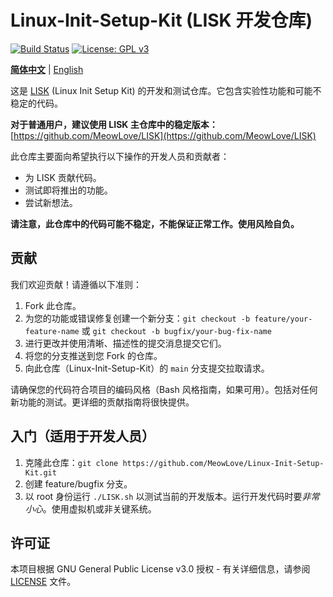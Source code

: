 # Linux-Init-Setup-Kit (LISK 开发仓库)

[![Build Status](https://img.shields.io/badge/build-passing-brightgreen.svg)](https://github.com/MeowLove/Linux-Init-Setup-Kit/actions)  <!-- 如果你设置了 CI，请替换为实际的构建状态徽章 -->
[![License: GPL v3](https://img.shields.io/badge/License-GPLv3-blue.svg)](https://www.gnu.org/licenses/gpl-3.0)

[**简体中文**](README_zh-CN.md) | [English](./README.md)

这是 [LISK](https://github.com/MeowLove/LISK) (Linux Init Setup Kit) 的开发和测试仓库。它包含实验性功能和可能不稳定的代码。

**对于普通用户，建议使用 LISK 主仓库中的稳定版本：** [https://github.com/MeowLove/LISK](https://github.com/MeowLove/LISK)

此仓库主要面向希望执行以下操作的开发人员和贡献者：

*   为 LISK 贡献代码。
*   测试即将推出的功能。
*   尝试新想法。

**请注意，此仓库中的代码可能不稳定，不能保证正常工作。使用风险自负。**

## 贡献

我们欢迎贡献！请遵循以下准则：

1.  Fork 此仓库。
2.  为您的功能或错误修复创建一个新分支：`git checkout -b feature/your-feature-name` 或 `git checkout -b bugfix/your-bug-fix-name`
3.  进行更改并使用清晰、描述性的提交消息提交它们。
4.  将您的分支推送到您 Fork 的仓库。
5.  向此仓库（Linux-Init-Setup-Kit）的 `main` 分支提交拉取请求。

请确保您的代码符合项目的编码风格（Bash 风格指南，如果可用）。包括对任何新功能的测试。更详细的贡献指南将很快提供。

## 入门（适用于开发人员）

1.  克隆此仓库：`git clone https://github.com/MeowLove/Linux-Init-Setup-Kit.git`
2.  创建 feature/bugfix 分支。
3.  以 root 身份运行 `./LISK.sh` 以测试当前的开发版本。运行开发代码时要*非常小心*。使用虚拟机或非关键系统。

## 许可证

本项目根据 GNU General Public License v3.0 授权 - 有关详细信息，请参阅 [LICENSE](LICENSE) 文件。